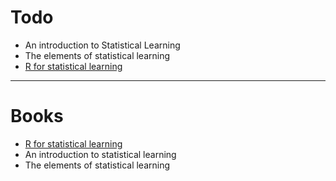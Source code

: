 # Todo
- An introduction to Statistical Learning
- The elements of statistical learning
- [R for statistical learning](https://daviddalpiaz.github.io/r4sl/)
---

# Books
- [R for statistical learning](https://daviddalpiaz.github.io/r4sl/)
- An introduction to statistical learning
- The elements of statistical learning



